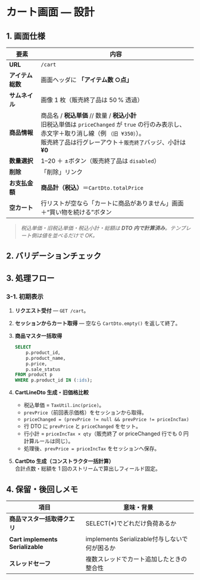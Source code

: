 # カート画面 ― 設計

## 1. 画面仕様

| 要素 | 内容 |
|------|-------------|
| **URL** | `/cart` |
| **アイテム総数** | 画面ヘッダに **「アイテム数 ○点」**  |
| **サムネイル** | 画像 1 枚（販売終了品は 50 % 透過） |
| **商品情報** | 商品名 / **税込単価** // 数量 / **税込小計**<br>旧税込単価は `priceChanged` が `true` の行のみ表示し、<br>赤文字＋取り消し線（例 `（旧 ¥350）`）。<br>販売終了品は行グレーアウト＋`販売終了`バッジ、小計は **¥0** |
| **数量選択** | 1–20 ＋ ±ボタン（販売終了品は `disabled`） |
| **削除** | 「削除」リンク |
| **お支払金額** | **商品計（税込）**＝`CartDto.totalPrice` |
| **空カート** | 行リストが空なら「カートに商品がありません」画面＋“買い物を続ける”ボタン |

> *税込単価・旧税込単価・税込小計・総額は **DTO 内で計算済み**。テンプレート側は値を並べるだけで OK。*

## 2. バリデーションチェック

## 3. 処理フロー
### 3-1. 初期表示
1. **リクエスト受付** — `GET /cart`。  
2. **セッションからカート取得** — 空なら `CartDto.empty()` を返して終了。  

3. **商品マスタ一括取得**  
   ```sql
   SELECT
       p.product_id,
       p.product_name,
       p.price,
       p.sale_status
   FROM product p
   WHERE p.product_id IN (:ids);
   ```

4. **CartLineDto 生成・旧価格比較**  
   * 税込単価 = `TaxUtil.inc(price)`。  
   * `prevPrice`（前回表示価格）をセッションから取得。  
   * `priceChanged = (prevPrice != null && prevPrice != priceIncTax)`  
   * 行 DTO に `prevPrice` と `priceChanged` をセット。  
   * 行小計 = `priceIncTax × qty`（販売終了 or priceChanged 行でも 0 円計算ルールは同じ）。  
   * 処理後、`prevPrice = priceIncTax` をセッションへ保存。  

5. **CartDto 生成（コンストラクタ一括計算）**  
   合計点数・総額を 1 回のストリームで算出しフィールド固定。 


## 4. 保留・後回しメモ 

| 項目 | 意味・背景 | 
|------|-----------|
| **商品マスタ一括取得クエリ** | SELECT(*)でどれだけ負荷あるか | 
| **Cart implements Serializable** | implements Serializable付与しないで何が困るか | 
| **スレッドセーフ** | 複数スレッドでカート追加したときの整合性 |

